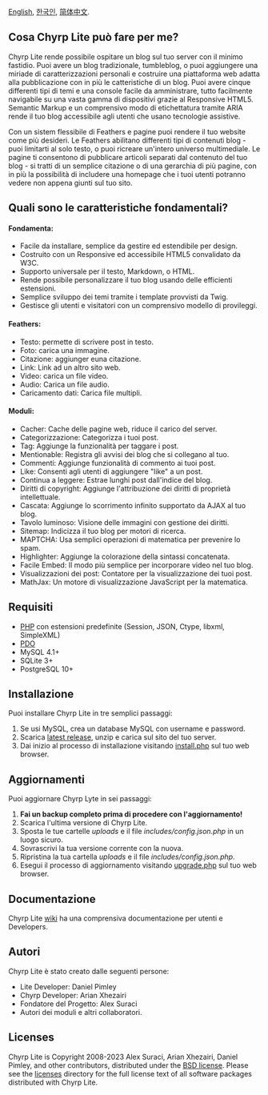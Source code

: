 [English](README.md), [한국인](README_ko_KR.md), [简体中文](README_zh_CN.md).

## Cosa Chyrp Lite può fare per me?

Chyrp Lite rende possibile ospitare un blog sul tuo server con il minimo fastidio. Puoi avere
un blog tradizionale, tumbleblog, o puoi aggiungere una miriade di caratterizzazioni personali
e costruire una piattaforma web adatta alla pubblicazione con in più le catteristiche di un blog.
Puoi avere cinque differenti tipi di temi e una console facile da amministrare, tutto facilmente
navigabile su una vasta gamma di dispositivi grazie al Responsive HTML5. Semantic Markup e un
comprensivo modo di etichettatura tramite ARIA rende il tuo blog accessibile agli utenti che usano
tecnologie assistive.

Con un sistem flessibile di Feathers e pagine puoi rendere il tuo website come più desideri.
Le Feathers abilitano differenti tipi di contenuti blog - puoi limitarti al solo testo, o puoi
ricreare un'intero universo multimediale. Le pagine ti consentono di pubblicare articoli separati
dal contenuto del tuo blog - si tratti di un semplice citazione o di una gerarchia di più pagine,
con in più la possibilità di includere una homepage che i tuoi utenti potranno vedere non appena
giunti sul tuo sito.

## Quali sono le caratteristiche fondamentali?

#### Fondamenta:
* Facile da installare, semplice da gestire ed estendibile per design.
* Costruito con un Responsive ed accessibile HTML5 convalidato da W3C.
* Supporto universale per il testo, Markdown, o HTML.
* Rende possibile personalizzare il tuo blog usando delle efficienti estensioni.
* Semplice sviluppo dei temi tramite i template provvisti da Twig.
* Gestisce gli utenti e visitatori con un comprensivo modello di provileggi.

#### Feathers:

* Testo: permette di scrivere post in testo.
* Foto: carica una immagine.
* Citazione: aggiunger euna citazione.
* Link: Link ad un altro sito web.
* Video: carica un file video.
* Audio: Carica un file audio.
* Caricamento dati: Carica file multipli.

#### Moduli:
* Cacher: Cache delle pagine web, riduce il carico del server.
* Categorizzazione: Categorizza i tuoi post.
* Tag: Aggiunge la funzionalità per taggare i post.
* Mentionable: Registra gli avvisi dei blog che si collegano al tuo.
* Commenti: Aggiunge funzionalità di commento ai tuoi post.
* Like: Consenti agli utenti di aggiungere "like" a un post.
* Continua a leggere: Estrae lunghi post dall'indice del blog.
* Diritti di copyright: Aggiunge l'attribuzione dei diritti di proprietà intellettuale.
* Cascata: Aggiunge lo scorrimento infinito supportato da AJAX al tuo blog.
* Tavolo luminoso: Visione delle immagini con gestione dei diritti.
* Sitemap: Indicizza il tuo blog per motori di ricerca.
* MAPTCHA: Usa semplici operazioni di matematica per prevenire lo spam.
* Highlighter: Aggiunge la colorazione della sintassi concatenata.
* Facile Embed: Il modo più semplice per incorporare video nel tuo blog.
* Visualizzazioni dei post: Contatore per la visualizzazione dei tuoi post.
* MathJax: Un motore di visualizzazione JavaScript per la matematica.

## Requisiti

* [PHP](https://www.php.net/supported-versions.php) con estensioni predefinite (Session, JSON, Ctype, libxml, SimpleXML)
* [PDO](https://www.php.net/manual/en/book.pdo.php)
* MySQL 4.1+
* SQLite 3+
* PostgreSQL 10+

## Installazione

Puoi installare Chyrp Lite in tre semplici passaggi:

1. Se usi MySQL, crea un database MySQL con username e password.
2. Scarica [latest release](https://github.com/xenocrat/chyrp-lite/releases), unzip e carica sul sito del tuo server.
3. Dai inizio al processo di installazione visitando [install.php](install.php) sul tuo web browser.

## Aggiornamenti

Puoi aggiornare Chyrp Lyte in sei passaggi:

1. __Fai un backup completo prima di procedere con l'aggiornamento!__
2. Scarica l'ultima versione di Chyrp Lite.
3. Sposta le tue cartelle _uploads_ e il file _includes/config.json.php_ in un luogo sicuro.
4. Sovrascrivi la tua versione corrente con la nuova.
5. Ripristina la tua cartella _uploads_ e il file _includes/config.json.php_.
6. Esegui il processo di aggiornamento visitando [upgrade.php](upgrade.php) sul tuo web browser.

## Documentazione

Chyrp Lite [wiki](https://chyrplite.net/wiki/) ha una comprensiva documentazione per utenti e Developers.

## Autori

Chyrp Lite è stato creato dalle seguenti persone:

* Lite Developer: Daniel Pimley
* Chyrp Developer: Arian Xhezairi
* Fondatore del Progetto: Alex Suraci
* Autori dei moduli e altri collaboratori.

## Licenses

Chyrp Lite is Copyright 2008-2023 Alex Suraci, Arian Xhezairi, Daniel Pimley, and other contributors,
distributed under the [BSD license](https://raw.githubusercontent.com/xenocrat/chyrp-lite/master/LICENSE.md).
Please see the [licenses](licenses) directory for the full license text of all software packages distributed with Chyrp Lite.

